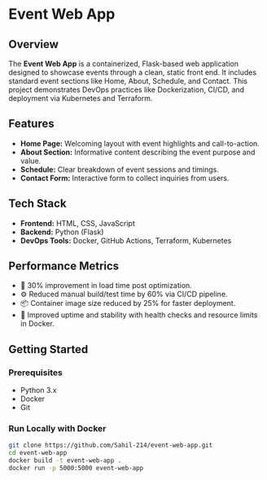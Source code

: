 # Event Web App

## Overview

The **Event Web App** is a containerized, Flask-based web application designed to showcase events through a clean, static front end. It includes standard event sections like Home, About, Schedule, and Contact. This project demonstrates DevOps practices like Dockerization, CI/CD, and deployment via Kubernetes and Terraform.

## Features

- **Home Page:** Welcoming layout with event highlights and call-to-action.
- **About Section:** Informative content describing the event purpose and value.
- **Schedule:** Clear breakdown of event sessions and timings.
- **Contact Form:** Interactive form to collect inquiries from users.

## Tech Stack

- **Frontend:** HTML, CSS, JavaScript
- **Backend:** Python (Flask)
- **DevOps Tools:** Docker, GitHub Actions, Terraform, Kubernetes

## Performance Metrics

- 🚀 30% improvement in load time post optimization.
- ⚙️ Reduced manual build/test time by 60% via CI/CD pipeline.
- 📦 Container image size reduced by 25% for faster deployment.
- 🔧 Improved uptime and stability with health checks and resource limits in Docker.

## Getting Started

### Prerequisites

- Python 3.x
- Docker
- Git

### Run Locally with Docker

```bash
git clone https://github.com/Sahil-214/event-web-app.git
cd event-web-app
docker build -t event-web-app .
docker run -p 5000:5000 event-web-app



